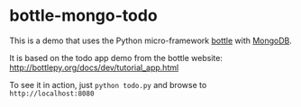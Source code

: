 bottle-mongo-todo
=================

This is a demo that uses the Python micro-framework [bottle](http://bottlypy.org) with [MongoDB](http://www.mongodb.org/).

It is based on the todo app demo from the bottle website: http://bottlepy.org/docs/dev/tutorial_app.html

To see it in action, just `python todo.py` and browse to `http://localhost:8080`